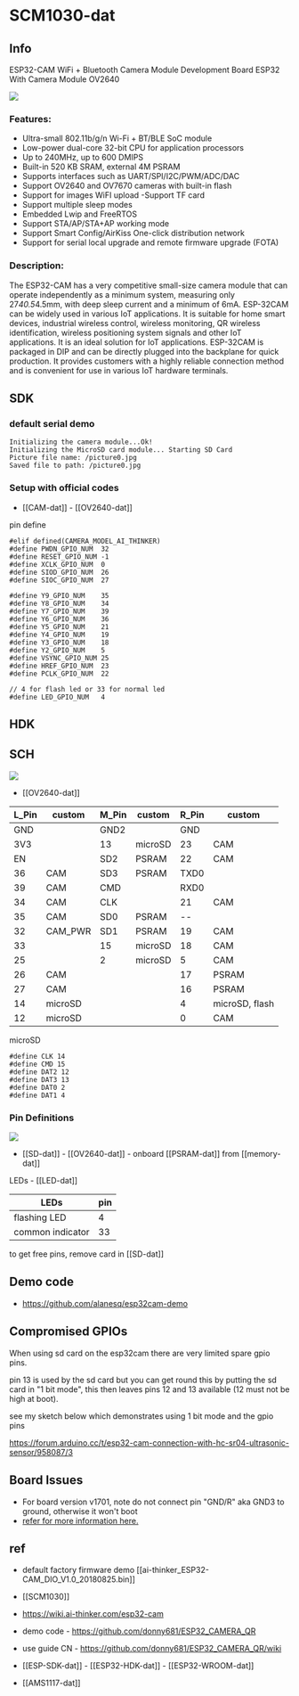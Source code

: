 
# SCM1030-dat 


## Info 


ESP32-CAM WiFi + Bluetooth Camera Module Development Board ESP32 With Camera Module OV2640
 
 ![](2023-12-04-18-15-59.png)


### Features:
 
- Ultra-small 802.11b/g/n Wi-Fi + BT/BLE SoC module
- Low-power dual-core 32-bit CPU for application processors
- Up to 240MHz, up to 600 DMIPS
- Built-in 520 KB SRAM, external 4M PSRAM
- Supports interfaces such as UART/SPI/I2C/PWM/ADC/DAC
- Support OV2640 and OV7670 cameras with built-in flash
- Support for images WiFI upload
-Support TF card
- Support multiple sleep modes
- Embedded Lwip and FreeRTOS
- Support STA/AP/STA+AP working mode
- Support Smart Config/AirKiss One-click distribution network
- Support for serial local upgrade and remote firmware upgrade (FOTA)
 
### Description:
 
The ESP32-CAM has a very competitive small-size camera module that can operate independently as a minimum system, measuring only 27*40.5*4.5mm, with deep sleep current and a minimum of 6mA.
ESP-32CAM can be widely used in various IoT applications. It is suitable for home smart devices, industrial wireless control, wireless monitoring, QR wireless identification, wireless positioning system signals and other IoT applications. It is an ideal solution for IoT applications.
ESP-32CAM is packaged in DIP and can be directly plugged into the backplane for quick production. It provides customers with a highly reliable connection method and is convenient for use in various IoT hardware terminals.

## SDK


### default serial demo 

    Initializing the camera module...Ok!
    Initializing the MicroSD card module... Starting SD Card
    Picture file name: /picture0.jpg
    Saved file to path: /picture0.jpg

### Setup with official codes 

- [[CAM-dat]] - [[OV2640-dat]]

pin define 

    #elif defined(CAMERA_MODEL_AI_THINKER)
    #define PWDN_GPIO_NUM  32
    #define RESET_GPIO_NUM -1
    #define XCLK_GPIO_NUM  0
    #define SIOD_GPIO_NUM  26
    #define SIOC_GPIO_NUM  27

    #define Y9_GPIO_NUM    35
    #define Y8_GPIO_NUM    34
    #define Y7_GPIO_NUM    39
    #define Y6_GPIO_NUM    36
    #define Y5_GPIO_NUM    21
    #define Y4_GPIO_NUM    19
    #define Y3_GPIO_NUM    18
    #define Y2_GPIO_NUM    5
    #define VSYNC_GPIO_NUM 25
    #define HREF_GPIO_NUM  23
    #define PCLK_GPIO_NUM  22

    // 4 for flash led or 33 for normal led
    #define LED_GPIO_NUM   4


## HDK 

## SCH 

![](2024-12-28-16-37-39.png)

- [[OV2640-dat]]


| L_Pin | custom  | M_Pin | custom  | R_Pin | custom         |
|-------|---------|-------|---------|-------|----------------|
| GND   |         | GND2  |         | GND   |                |
| 3V3   |         | 13    | microSD | 23    | CAM            |
| EN    |         | SD2   | PSRAM   | 22    | CAM            |
| 36    | CAM     | SD3   | PSRAM   | TXD0  |                |
| 39    | CAM     | CMD   |         | RXD0  |                |
| 34    | CAM     | CLK   |         | 21    | CAM            |
| 35    | CAM     | SD0   | PSRAM   | --    |                |
| 32    | CAM_PWR | SD1   | PSRAM   | 19    | CAM            |
| 33    |         | 15    | microSD | 18    | CAM            |
| 25    |         | 2     | microSD | 5     | CAM            |
| 26    | CAM     |       |         | 17    | PSRAM          |
| 27    | CAM     |       |         | 16    | PSRAM          |
| 14    | microSD |       |         | 4     | microSD, flash |
| 12    | microSD |       |         | 0     | CAM            |

microSD

    #define CLK 14 
    #define CMD 15
    #define DAT2 12
    #define DAT3 13
    #define DAT0 2
    #define DAT1 4

### Pin Definitions 

![](2024-12-28-17-36-00.png)


- [[SD-dat]] - [[OV2640-dat]] - onboard [[PSRAM-dat]] from [[memory-dat]]

LEDs - [[LED-dat]]

| LEDs             | pin |
| ---------------- | --- |
| flashing LED     | 4   |
| common indicator | 33  |

to get free pins, remove card in [[SD-dat]] 


## Demo code 

- https://github.com/alanesq/esp32cam-demo


## Compromised GPIOs 

When using sd card on the esp32cam there are very limited spare gpio pins.

pin 13 is used by the sd card but you can get round this by putting the sd card in "1 bit mode", this then leaves pins 12 and 13 available (12 must not be high at boot).

see my sketch below which demonstrates using 1 bit mode and the gpio pins

https://forum.arduino.cc/t/esp32-cam-connection-with-hc-sr04-ultrasonic-sensor/958087/3


## Board Issues 

- For board version v1701, note do not connect pin "GND/R" aka GND3 to ground, otherwise it won't boot
- [refer for more information here. ](https://esp32.com/viewtopic.php?f=12&t=29647&sid=fed114d9e4f87cf6634c7ad145a5d8df&start=10)

## ref 

- default factory firmware demo [[ai-thinker_ESP32-CAM_DIO_V1.0_20180825.bin]]


- [[SCM1030]]
- https://wiki.ai-thinker.com/esp32-cam
- demo code - https://github.com/donny681/ESP32_CAMERA_QR
- use guide CN - https://github.com/donny681/ESP32_CAMERA_QR/wiki

- [[ESP-SDK-dat]] - [[ESP32-HDK-dat]] - [[ESP32-WROOM-dat]]

- [[AMS1117-dat]]

